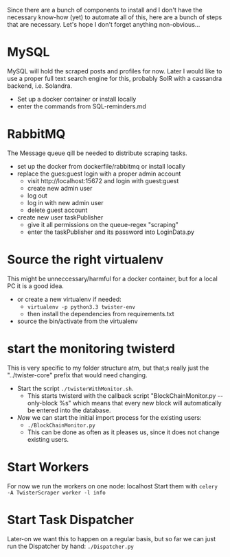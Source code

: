 Since there are a bunch of components to install and I don't have the necessary know-how (yet) to automate all of this, here are a bunch of steps that are necessary.
Let's hope I don't forget anything non-obvious...

# MySQL
MySQL will hold the scraped posts and profiles for now.
Later I would like to use a proper full text search engine for this, probably SolR with a cassandra backend, i.e. Solandra.
* Set up a docker container or install locally
* enter the commands from SQL-reminders.md

# RabbitMQ
The Message queue qill be needed to distribute scraping tasks.
* set up the docker from dockerfile/rabbitmq or install locally
* replace the gues:guest login with a proper admin account
    * visit http://localhost:15672 and login with guest:guest
    * create new admin user
    * log out
    * log in with new admin user
    * delete guest account
* create new user taskPublisher
    * give it all permissions on the queue-regex "scraping"
    * enter the taskPublisher and its password into LoginData.py

# Source the right virtualenv
This might be unneccessary/harmful for a docker container, but for a local PC it is a good idea.
* or create a new virtualenv if needed:
    * `virtualenv -p python3.3 twister-env`
    * then install the dependencies from requirements.txt
* source the bin/activate from the virtualenv

# start the monitoring twisterd
This is very specific to my folder structure atm, but that;s really just the "../twister-core" prefix that would need changing.
* Start the script `./twisterWithMonitor.sh`.
    * This starts twisterd with the callback script "BlockChainMonitor.py --only-block %s" which means that every new block will automatically be entered into the database.
* *Now* we can start the initial import process for the existing users:
    * `./BlockChainMonitor.py`
    * This can be done as often as it pleases us, since it does not change existing users.

# Start Workers
For now we run the workers on one node: localhost
Start them with `celery -A TwisterScraper worker -l info`

# Start Task Dispatcher
Later-on we want this to happen on a regular basis, but so far we can just run the Dispatcher by hand:
    `./Dispatcher.py`
